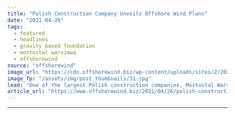 ```yaml
---
title: "Polish Construction Company Unveils Offshore Wind Plans"
date: "2021-04-26"
tags: 
  - featured
  - headlines
  - gravity based foundation
  - mostostal warszawa
  - offshorewind
source: "offshorewind"
image_url: "https://cdn.offshorewind.biz/wp-content/uploads/sites/2/2021/04/26113002/Mostostal-Warszawa-GBS-foundation.jpg"
image_fp: "/assets/img/post_thumbnails/31.jpg"
lead: "One of the largest Polish construction companies, Mostostal Warszawa, plans to invest in a"
article_url: "https://www.offshorewind.biz/2021/04/26/polish-construction-company-unveils-offshore-wind-plans/"
---
```


---
